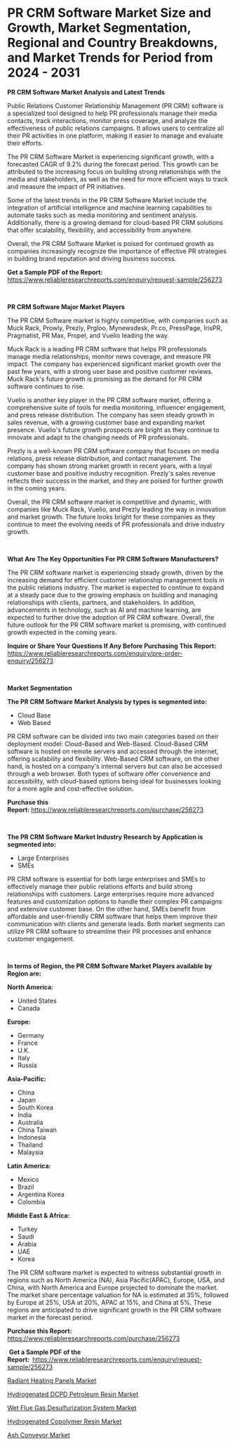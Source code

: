 <p><h1>PR CRM Software Market Size and Growth, Market Segmentation, Regional and Country Breakdowns, and Market Trends for Period from 2024 -  2031</h1></p><p><strong>PR CRM Software Market Analysis and Latest Trends</strong></p>
<p><p>Public Relations Customer Relationship Management (PR CRM) software is a specialized tool designed to help PR professionals manage their media contacts, track interactions, monitor press coverage, and analyze the effectiveness of public relations campaigns. It allows users to centralize all their PR activities in one platform, making it easier to manage and evaluate their efforts.</p><p>The PR CRM Software Market is experiencing significant growth, with a forecasted CAGR of 9.2% during the forecast period. This growth can be attributed to the increasing focus on building strong relationships with the media and stakeholders, as well as the need for more efficient ways to track and measure the impact of PR initiatives.</p><p>Some of the latest trends in the PR CRM Software Market include the integration of artificial intelligence and machine learning capabilities to automate tasks such as media monitoring and sentiment analysis. Additionally, there is a growing demand for cloud-based PR CRM solutions that offer scalability, flexibility, and accessibility from anywhere.</p><p>Overall, the PR CRM Software Market is poised for continued growth as companies increasingly recognize the importance of effective PR strategies in building brand reputation and driving business success.</p></p>
<p><strong>Get a Sample PDF of the Report:&nbsp;</strong> <a href="https://www.reliableresearchreports.com/enquiry/request-sample/256273">https://www.reliableresearchreports.com/enquiry/request-sample/256273</a></p>
<p>&nbsp;</p>
<p><strong>PR CRM Software Major Market Players</strong></p>
<p><p>The PR CRM Software market is highly competitive, with companies such as Muck Rack, Prowly, Prezly, Prgloo, Mynewsdesk, Pr.co, PressPage, IrisPR, Pragmatist, PR Max, Propel, and Vuelio leading the way. </p><p>Muck Rack is a leading PR CRM software that helps PR professionals manage media relationships, monitor news coverage, and measure PR impact. The company has experienced significant market growth over the past few years, with a strong user base and positive customer reviews. Muck Rack's future growth is promising as the demand for PR CRM software continues to rise.</p><p>Vuelio is another key player in the PR CRM software market, offering a comprehensive suite of tools for media monitoring, influencer engagement, and press release distribution. The company has seen steady growth in sales revenue, with a growing customer base and expanding market presence. Vuelio's future growth prospects are bright as they continue to innovate and adapt to the changing needs of PR professionals.</p><p>Prezly is a well-known PR CRM software company that focuses on media relations, press release distribution, and contact management. The company has shown strong market growth in recent years, with a loyal customer base and positive industry recognition. Prezly's sales revenue reflects their success in the market, and they are poised for further growth in the coming years.</p><p>Overall, the PR CRM software market is competitive and dynamic, with companies like Muck Rack, Vuelio, and Prezly leading the way in innovation and market growth. The future looks bright for these companies as they continue to meet the evolving needs of PR professionals and drive industry growth.</p></p>
<p>&nbsp;</p>
<p><strong>What Are The Key Opportunities For PR CRM Software Manufacturers?</strong></p>
<p><p>The PR CRM software market is experiencing steady growth, driven by the increasing demand for efficient customer relationship management tools in the public relations industry. The market is expected to continue to expand at a steady pace due to the growing emphasis on building and managing relationships with clients, partners, and stakeholders. In addition, advancements in technology, such as AI and machine learning, are expected to further drive the adoption of PR CRM software. Overall, the future outlook for the PR CRM software market is promising, with continued growth expected in the coming years.</p></p>
<p><strong>Inquire or Share Your Questions If Any Before Purchasing This Report:</strong> <a href="https://www.reliableresearchreports.com/enquiry/pre-order-enquiry/256273">https://www.reliableresearchreports.com/enquiry/pre-order-enquiry/256273</a></p>
<p>&nbsp;</p>
<p><strong>Market Segmentation</strong></p>
<p><strong>The PR CRM Software Market Analysis by types is segmented into:</strong></p>
<p><ul><li>Cloud Base</li><li>Web Based</li></ul></p>
<p><p>PR CRM software can be divided into two main categories based on their deployment model: Cloud-Based and Web-Based. Cloud-Based CRM software is hosted on remote servers and accessed through the internet, offering scalability and flexibility. Web-Based CRM software, on the other hand, is hosted on a company's internal servers but can also be accessed through a web browser. Both types of software offer convenience and accessibility, with cloud-based options being ideal for businesses looking for a more agile and cost-effective solution.</p></p>
<p><strong>Purchase this Report:&nbsp;</strong><a href="https://www.reliableresearchreports.com/purchase/256273">https://www.reliableresearchreports.com/purchase/256273</a></p>
<p>&nbsp;</p>
<p><strong>The PR CRM Software Market Industry Research by Application is segmented into:</strong></p>
<p><ul><li>Large Enterprises</li><li>SMEs</li></ul></p>
<p><p>PR CRM software is essential for both large enterprises and SMEs to effectively manage their public relations efforts and build strong relationships with customers. Large enterprises require more advanced features and customization options to handle their complex PR campaigns and extensive customer base. On the other hand, SMEs benefit from affordable and user-friendly CRM software that helps them improve their communication with clients and generate leads. Both market segments can utilize PR CRM software to streamline their PR processes and enhance customer engagement.</p></p>
<p>&nbsp;</p>
<p><strong>In terms of Region, the PR CRM Software Market Players available by Region are:</strong></p>
<p>
    <p> <strong> North America: </strong>
        <ul>
            <li>United States</li>
            <li>Canada</li>
        </ul>
        </p> 
    <p> <strong> Europe: </strong>
        <ul>
            <li>Germany</li>
            <li>France</li>
            <li>U.K.</li>
            <li>Italy</li>
            <li>Russia</li>
        </ul>
        </p> 
    <p> <strong> Asia-Pacific: </strong>
        <ul>
            <li>China</li>
            <li>Japan</li>
            <li>South Korea</li>
            <li>India</li>
            <li>Australia</li>
            <li>China Taiwan</li>
            <li>Indonesia</li>
            <li>Thailand</li>
            <li>Malaysia</li>
        </ul>
        </p> 
    <p> <strong> Latin America: </strong>
        <ul>
            <li>Mexico</li>
            <li>Brazil</li>
            <li>Argentina Korea</li>
            <li>Colombia</li>
        </ul>
        </p> 
    <p> <strong> Middle East & Africa: </strong>
        <ul>
            <li>Turkey</li>
            <li>Saudi</li>
            <li>Arabia</li>
            <li>UAE</li>
            <li>Korea</li>
        </ul>
    </p>
    </p>
<p><p>The PR CRM software market is expected to witness substantial growth in regions such as North America (NA), Asia Pacific(APAC), Europe, USA, and China, with North America and Europe projected to dominate the market. The market share percentage valuation for NA is estimated at 35%, followed by Europe at 25%, USA at 20%, APAC at 15%, and China at 5%. These regions are anticipated to drive significant growth in the PR CRM software market in the forecast period.</p></p>
<p><strong>Purchase this Report: </strong><a href="https://www.reliableresearchreports.com/purchase/256273">https://www.reliableresearchreports.com/purchase/256273</a></p>
<p>&nbsp;<strong>Get a Sample PDF of the Report:&nbsp;&nbsp;</strong><a href="https://www.reliableresearchreports.com/enquiry/request-sample/256273">https://www.reliableresearchreports.com/enquiry/request-sample/256273</a></p>
<p><strong></strong></p>
<p><p><a href="https://noble-drawer-34c.notion.site/Radiant-Heating-Panels-Market-Insights-Market-Players-and-Forecast-Till-2031-105353fda78c4a639477653743f90c1b">Radiant Heating Panels Market</a></p><p><a href="https://view.publitas.com/reportprime-1/hydrogenated-dcpd-petroleum-resin-market-size-and-growth-market-segmentation-regional-and-country-breakdowns-and-market-trends-for-period-from-2024-2031/">Hydrogenated DCPD Petroleum Resin Market</a></p><p><a href="https://iodized-pantydraco-05c.notion.site/Wet-Flue-Gas-Desulfurization-System-Market-Research-Report-Forecasted-for-Period-from-2024-2031-b-96a3183cd9d546d7a968b1953175173e">Wet Flue Gas Desulfurization System Market</a></p><p><a href="https://view.publitas.com/reportprime-1/hydrogenated-copolymer-resin-market-offer-valuable-insights-into-market-size-market-share-market-trends-and-projections-spanning-from-2024-to-2031/">Hydrogenated Copolymer Resin Market</a></p><p><a href="https://three-jumbo-f6d.notion.site/Ash-Conveyor-Market-Research-Report-Provides-thorough-Industry-Overview-which-offers-an-In-Depth-An-aaa6698ce3ee4e8197f96d40f7bd3877">Ash Conveyor Market</a></p></p>